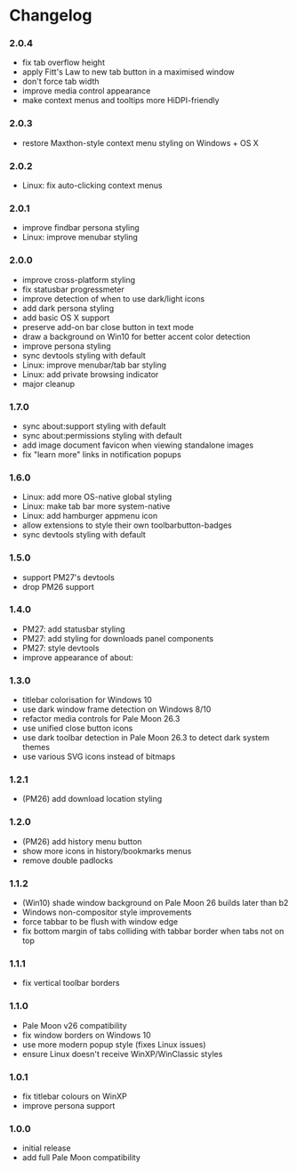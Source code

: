 # Changelog

### 2.0.4
- fix tab overflow height
- apply Fitt's Law to new tab button in a maximised window
- don't force tab width
- improve media control appearance
- make context menus and tooltips more HiDPI-friendly

### 2.0.3
- restore Maxthon-style context menu styling on Windows + OS X

### 2.0.2
- Linux: fix auto-clicking context menus

### 2.0.1
- improve findbar persona styling
- Linux: improve menubar styling

### 2.0.0
- improve cross-platform styling
- fix statusbar progressmeter
- improve detection of when to use dark/light icons
- add dark persona styling
- add basic OS X support
- preserve add-on bar close button in text mode
- draw a background on Win10 for better accent color detection
- improve persona styling
- sync devtools styling with default
- Linux: improve menubar/tab bar styling
- Linux: add private browsing indicator
- major cleanup

### 1.7.0
- sync about:support styling with default
- sync about:permissions styling with default
- add image document favicon when viewing standalone images
- fix "learn more" links in notification popups

### 1.6.0
- Linux: add more OS-native global styling
- Linux: make tab bar more system-native
- Linux: add hamburger appmenu icon
- allow extensions to style their own toolbarbutton-badges
- sync devtools styling with default

### 1.5.0
- support PM27's devtools
- drop PM26 support

### 1.4.0
- PM27: add statusbar styling
- PM27: add styling for downloads panel components
- PM27: style devtools
- improve appearance of about:

### 1.3.0
- titlebar colorisation for Windows 10
- use dark window frame detection on Windows 8/10
- refactor media controls for Pale Moon 26.3
- use unified close button icons
- use dark toolbar detection in Pale Moon 26.3 to detect dark system themes
- use various SVG icons instead of bitmaps

### 1.2.1
- (PM26) add download location styling

### 1.2.0
- (PM26) add history menu button
- show more icons in history/bookmarks menus
- remove double padlocks

### 1.1.2
- (Win10) shade window background on Pale Moon 26 builds later than b2
- Windows non-compositor style improvements
- force tabbar to be flush with window edge
- fix bottom margin of tabs colliding with tabbar border when tabs not on top

### 1.1.1
- fix vertical toolbar borders

### 1.1.0
- Pale Moon v26 compatibility
- fix window borders on Windows 10
- use more modern popup style (fixes Linux issues)
- ensure Linux doesn't receive WinXP/WinClassic styles

### 1.0.1
- fix titlebar colours on WinXP
- improve persona support

### 1.0.0
- initial release
- add full Pale Moon compatibility